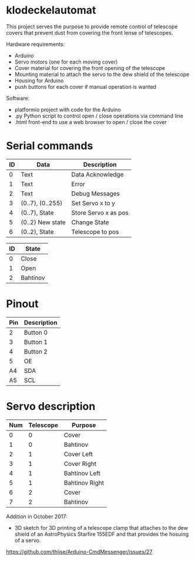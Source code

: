 # klodeckelautomat
This project serves the purpose to provide remote control of telescope covers that prevent dust from covering the front lense of telescopes.

Hardware requirements:
- Arduino
- Servo motors (one for each moving cover)
- Cover material for covering the front opening of the telescope
- Mounting material to attach the servo to the dew shield of the telescope
- Housing for Arduino
- push buttons for each cover if manual operation is wanted

Software:
- platformio project with code for the Arduino
- .py Python script to control open / close operations via command line
- .html front-end to use a web browser to open / close the cover

# Serial commands

| ID | Data              | Description          |
|----|-------------------|----------------------|
|  0 | Text              | Data Acknowledge     |
|  1 | Text              | Error                |
|  2 | Text              | Debug Messages       |
|  3 | (0..7), (0..255)  | Set Servo x to y     |
|  4 | (0..7), State     | Store Servo x as pos |
|  5 | (0..2)  New state | Change State         |
|  6 | (0..2), State     | Telescope to pos     |

| ID | State    |
|----|----------|
| 0  | Close    |
| 1  | Open     |
| 2  | Bahtinov |

# Pinout

| Pin | Description |
|-----|-------------|
| 2   | Button 0    |
| 3   | Button 1    |
| 4   | Button 2    |
| 5   | OE          |
| A4  | SDA         | 
| A5  | SCL         |

# Servo description

| Num | Telescope | Purpose        |
|-----|-----------|----------------|
| 0   | 0         | Cover          |
| 1   | 0         | Bahtinov       |
| 2   | 1         | Cover Left     |
| 3   | 1         | Cover Right    |
| 4   | 1         | Bahtinov Left  |
| 5   | 1         | Bahtinov Right |
| 6   | 2         | Cover          |
| 7   | 2         | Bahtinov       |

Addition in October 2017:
- 3D sketch for 3D printing of a telescope clamp that attaches to the dew shield of an AstroPhysics Starfire 155EDF and that provides the hosuing of a servo.

https://github.com/thijse/Arduino-CmdMessenger/issues/27

